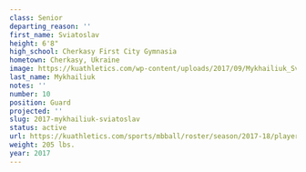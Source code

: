 ```yaml
---
class: Senior
departing_reason: ''
first_name: Sviatoslav
height: 6'8"
high_school: Cherkasy First City Gymnasia
hometown: Cherkasy, Ukraine
image: https://kuathletics.com/wp-content/uploads/2017/09/Mykhailiuk_Sviatoslav.jpg
last_name: Mykhailiuk
notes: ''
number: 10
position: Guard
projected: ''
slug: 2017-mykhailiuk-sviatoslav
status: active
url: https://kuathletics.com/sports/mbball/roster/season/2017-18/player/sviatoslav-mykhailiuk/
weight: 205 lbs.
year: 2017
---
```

